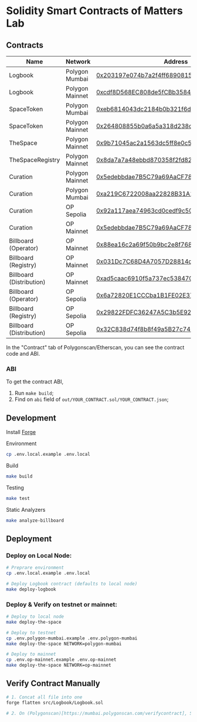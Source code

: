 # Solidity Smart Contracts of Matters Lab

## Contracts

| Name                     | Network         | Address                                                                                                                                |
| ------------------------ | --------------- | -------------------------------------------------------------------------------------------------------------------------------------- |
| Logbook                  | Polygon Mumbai  | [0x203197e074b7a2f4ff6890815e4657a9c47c68b1](https://mumbai.polygonscan.com/address/0x203197e074b7a2f4ff6890815e4657a9c47c68b1)        |
| Logbook                  | Polygon Mainnet | [0xcdf8D568EC808de5fCBb35849B5bAFB5d444D4c0](https://polygonscan.com/address/0xcdf8D568EC808de5fCBb35849B5bAFB5d444D4c0)               |
| SpaceToken               | Polygon Mumbai  | [0xeb6814043dc2184b0b321f6de995bf11bdbcc5b8](https://mumbai.polygonscan.com/address/0xeb6814043dc2184b0b321f6de995bf11bdbcc5b8)        |
| SpaceToken               | Polygon Mainnet | [0x264808855b0a6a5a318d238c6ee9f299179f27fc](https://polygonscan.com/address/0x264808855b0a6a5a318d238c6ee9f299179f27fc)               |
| TheSpace                 | Polygon Mainnet | [0x9b71045ac2a1563dc5ff8e0c537413a6aae16cd1](https://polygonscan.com/address/0x9b71045ac2a1563dc5ff8e0c537413a6aae16cd1)               |
| TheSpaceRegistry         | Polygon Mainnet | [0x8da7a7a48ebbd870358f2fd824e52e5142f44257](https://polygonscan.com/address/0x8da7a7a48ebbd870358f2fd824e52e5142f44257)               |
| Curation                 | Polygon Mainnet | [0x5edebbdae7B5C79a69AaCF7873796bb1Ec664DB8](https://polygonscan.com/address/0x5edebbdae7b5c79a69aacf7873796bb1ec664db8)               |
| Curation                 | Polygon Mumbai  | [0xa219C6722008aa22828B31A13ab9Ba93bB91222c](https://mumbai.polygonscan.com/address/0xa219c6722008aa22828b31a13ab9ba93bb91222c)        |
| Curation                 | OP Sepolia      | [0x92a117aea74963cd0cedf9c50f99435451a291f7](https://sepolia-optimism.etherscan.io/address/0x92a117aea74963cd0cedf9c50f99435451a291f7) |
| Curation                 | OP Mainnet      | [0x5edebbdae7B5C79a69AaCF7873796bb1Ec664DB8](https://optimistic.etherscan.io/address/0x5edebbdae7b5c79a69aacf7873796bb1ec664db8#code)  |
| Billboard (Operator)     | OP Mainnet      | [0x88ea16c2a69f50b9bc2e8f7684d425f33f29225f](https://optimistic.etherscan.io/address/0x88ea16c2a69f50b9bc2e8f7684d425f33f29225f)       |
| Billboard (Registry)     | OP Mainnet      | [0x031Dc7C68D4A7057D28814dCc8c61e6f83c7DF25](https://optimistic.etherscan.io/address/0x031Dc7C68D4A7057D28814dCc8c61e6f83c7DF25)       |
| Billboard (Distribution) | OP Mainnet      | [0xad5caac6910f5a737ec53847000c13122b09eada](https://optimistic.etherscan.io/address/0xad5caac6910f5a737ec53847000c13122b09eada)       |
| Billboard (Operator)     | OP Sepolia      | [0x6a72820E1CCCba1B1FE02E37881cEa3F9Aa6375C](https://sepolia-optimism.etherscan.io/address/0x6a72820E1CCCba1B1FE02E37881cEa3F9Aa6375C) |
| Billboard (Registry)     | OP Sepolia      | [0x29822FDFC36247A5C3b5E92a8E26991DC4D74a2a](https://sepolia-optimism.etherscan.io/address/0x29822FDFC36247A5C3b5E92a8E26991DC4D74a2a) |
| Billboard (Distribution) | OP Sepolia      | [0x32C838d74f8b8f49a5B27c74E71797dEd3CCE8A3](https://sepolia-optimism.etherscan.io/address/0x32C838d74f8b8f49a5B27c74E71797dEd3CCE8A3) |

In the "Contract" tab of Polygonscan/Etherscan, you can see the contract code and ABI.

### ABI

To get the contract ABI,

1. Run `make build`;
2. Find on `abi` field of `out/YOUR_CONTRACT.sol/YOUR_CONTRACT.json`;

## Development

Install [Forge](https://github.com/gakonst/foundry)

Environment

```bash
cp .env.local.example .env.local
```

Build

```bash
make build
```

Testing

```bash
make test
```

Static Analyzers

```bash
make analyze-billboard
```

## Deployment

### Deploy on Local Node:

```bash
# Preprare environment
cp .env.local.example .env.local

# Deploy Logbook contract (defaults to local node)
make deploy-logbook
```

### Deploy & Verify on testnet or mainnet:

```bash
# Deploy to local node
make deploy-the-space

# Deploy to testnet
cp .env.polygon-mumbai.example .env.polygon-mumbai
make deploy-the-space NETWORK=polygon-mumbai

# Deploy to mainnet
cp .env.op-mainnet.example .env.op-mainnet
make deploy-the-space NETWORK=op-mainnet
```

## Verify Contract Manually

```bash
# 1. Concat all file into one
forge flatten src/Logbook/Logbook.sol

# 2. On (Polygonscan)[https://mumbai.polygonscan.com/verifycontract], Select "Solidity (Single File)" and upload
```
